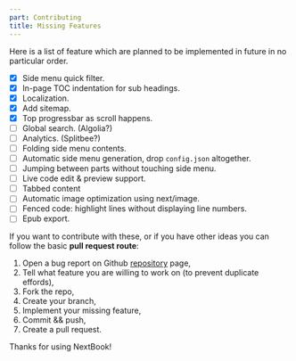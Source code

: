 ```yaml
---
part: Contributing
title: Missing Features
---
```


Here is a list of feature which are planned to be implemented in future in no particular order. 

- [x] Side menu quick filter.
- [x] In-page TOC indentation for sub headings.
- [x] Localization.
- [x] Add sitemap.
- [x] Top progressbar as scroll happens.
- [ ] Global search. (Algolia?)
- [ ] Analytics. (Splitbee?)
- [ ] Folding side menu contents.
- [ ] Automatic side menu generation, drop `config.json` altogether.
- [ ] Jumping between parts without touching side menu.
- [ ] Live code edit & preview support.
- [ ] Tabbed content
- [ ] Automatic image optimization using next/image.
- [ ] Fenced code: highlight lines without displaying line numbers.
- [ ] Epub export.

If you want to contribute with these, or if you have other ideas you can follow the basic **pull request route**:

1. Open a bug report on Github [repository](https://github.com/amiroff/NextBook) page, 
2. Tell what feature you are willing to work on (to prevent duplicate effords), 
3. Fork the repo,
4. Create your branch,
5. Implement your missing feature,
6. Commit && push,
7. Create a pull request.

Thanks for using NextBook!


